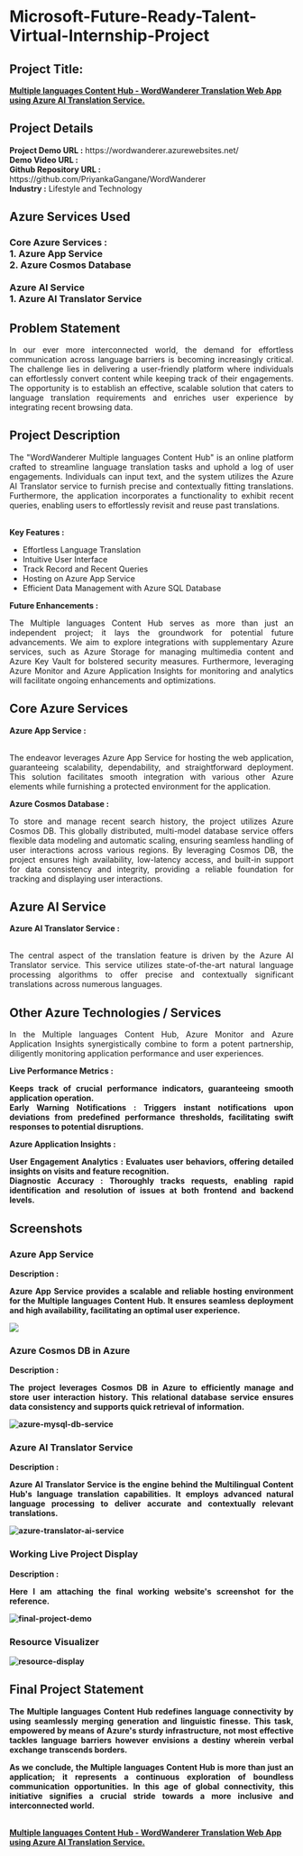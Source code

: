 <h1>Microsoft-Future-Ready-Talent-Virtual-Internship-Project</h1>
<h2>Project Title:</h2><b><a href="https://wordwanderer.azurewebsites.net/">Multiple languages Content Hub - WordWanderer Translation Web App using Azure AI Translation Service.</b></a>
<br>
<h2>Project Details</h2>
<b>Project Demo URL :</b> https://wordwanderer.azurewebsites.net/ <br>
<b>Demo Video URL :</b> <br>
<b>Github Repository URL :</b> https://github.com/PriyankaGangane/WordWanderer <br>
<b>Industry :</b> Lifestyle and Technology<br>
<h2>Azure Services Used</h2>
<h3>
Core Azure Services : <br>
1. Azure App Service <br>
2. Azure Cosmos Database <br> <br>
Azure AI Service <br>
1. Azure AI Translator Service
</h3>
<h2>Problem Statement</h2>
<p align="justify">In our ever more interconnected world, the demand for effortless communication across language barriers is becoming increasingly critical. The challenge lies in delivering a user-friendly platform where individuals can effortlessly convert content while keeping track of their engagements. The opportunity is to establish an effective, scalable solution that caters to language translation requirements and enriches user experience by integrating recent browsing data.</p>
<h2>Project Description</h2>
<p align="justify">The "WordWanderer Multiple languages Content Hub" is an online platform crafted to streamline language translation tasks and uphold a log of user engagements. Individuals can input text, and the system utilizes the Azure AI Translator service to furnish precise and contextually fitting translations. Furthermore, the application incorporates a functionality to exhibit recent queries, enabling users to effortlessly revisit and reuse past translations.</p><br>
<b>Key Features :</b>
<ul>
    <li>Effortless Language Translation</li>
    <li>Intuitive User Interface</li>
    <li>Track Record and Recent Queries</li>
    <li>Hosting on Azure App Service</li>
    <li>Efficient Data Management with Azure SQL Database</li>
</ul>
<b>Future Enhancements :</b><br>
<p align="justify">The Multiple languages Content Hub serves as more than just an independent project; it lays the groundwork for potential future advancements. We aim to explore integrations with supplementary Azure services, such as Azure Storage for managing multimedia content and Azure Key Vault for bolstered security measures. Furthermore, leveraging Azure Monitor and Azure Application Insights for monitoring and analytics will facilitate ongoing enhancements and optimizations.</p>
<h2>Core Azure Services</h2>
<b>Azure App Service :</b><br><p align="justify"><br>The endeavor leverages Azure App Service for hosting the web application, guaranteeing scalability, dependability, and straightforward deployment. This solution facilitates smooth integration with various other Azure elements while furnishing a protected environment for the application.</p>

<b>Azure Cosmos Database :</b><br><p align="justify">To store and manage recent search history, the project utilizes Azure Cosmos DB. This globally distributed, multi-model database service offers flexible data modeling and automatic scaling, ensuring seamless handling of user interactions across various regions. By leveraging Cosmos DB, the project ensures high availability, low-latency access, and built-in support for data consistency and integrity, providing a reliable foundation for tracking and displaying user interactions.</p>
<h2>Azure AI Service</h2>
<b>Azure AI Translator Service :</b><br><br><p align="justify">The central aspect of the translation feature is driven by the Azure AI Translator service. This service utilizes state-of-the-art natural language processing algorithms to offer precise and contextually significant translations across numerous languages.</p>
<h2>Other Azure Technologies / Services</h2>
<p align="justify">In the Multiple languages  Content Hub, Azure Monitor and Azure Application Insights synergistically combine to form a potent partnership, diligently monitoring application performance and user experiences.</p>

<b>Live Performance Metrics :</b><p align="justify"><b>Keeps track of crucial performance indicators, guaranteeing smooth application operation.<br>
<b>Early Warning Notifications :</b> Triggers instant notifications upon deviations from predefined performance thresholds, facilitating swift responses to potential disruptions.</p>
<b>Azure Application Insights :</b><p align="justify">
<b>User Engagement Analytics :</b> Evaluates user behaviors, offering detailed insights on visits and feature recognition.<br>
<b>Diagnostic Accuracy :</b> Thoroughly tracks requests, enabling rapid identification and resolution of issues at both frontend and backend levels.

<h2>Screenshots</h2>
<h3>Azure App Service</h3>
<b>Description :</b><p align="justify">Azure App Service provides a scalable and reliable hosting environment for the Multiple languages Content Hub. It ensures seamless deployment and high availability, facilitating an optimal user experience.</p>
<img src="https://github.com/PriyankaGangane/WordWanderer/blob/main/Screenshots/Azure_App_Service.png"></img><br>
<h3>Azure Cosmos DB in Azure</h3>
<b>Description :</b><p align="justify"> The project leverages Cosmos DB in Azure  to efficiently manage and store user interaction history. This relational database service ensures data consistency and supports quick retrieval of information.</p>
<img src="https://github.com/PriyankaGangane/WordWanderer/blob/main/Screenshots/Azure_Cosmos_DB_in_Azure.png" alt="azure-mysql-db-service"></img><br>
<h3>Azure AI Translator Service</h3>
<b>Description :</b><p align="justify">Azure AI Translator Service is the engine behind the Multilingual Content Hub's language translation capabilities. It employs advanced natural language processing to deliver accurate and contextually relevant translations.</p>
<img src="https://github.com/PriyankaGangane/WordWanderer/blob/main/Screenshots/Azure_AI_Translator_Service.png" alt="azure-translator-ai-service"></img><br>
<h3>Working Live Project Display</h3>
<b>Description :</b><p align="justify">Here I am attaching the final working website's screenshot for the reference.</p>
<img src="https://github.com/PriyankaGangane/WordWanderer/blob/main/Screenshots/final-project.png" alt="final-project-demo"></img>

<h3>Resource Visualizer</h3>
<img src="https://github.com/PriyankaGangane/WordWanderer/blob/main/Screenshots/Resource_Visualizer.png" alt="resource-display"></img>

<h2>Final Project Statement</h2>
<p align="justify">
The Multiple languages Content Hub redefines language connectivity by using seamlessly merging generation and linguistic finesse. This task, empowered by means of Azure's sturdy infrastructure, not most effective tackles language barriers however envisions a destiny wherein verbal exchange transcends borders.</p>
<p align="justify">
<b>As we conclude, the Multiple languages Content Hub is more than just an application; it represents a continuous exploration of boundless communication opportunities. In this age of global connectivity, this initiative signifies a crucial stride towards a more inclusive and interconnected world.</b>
</p> <br>
</h2><b><a href="https://wordwanderer.azurewebsites.net/"> Multiple languages Content Hub - WordWanderer Translation Web App using Azure AI Translation Service.</b></a>